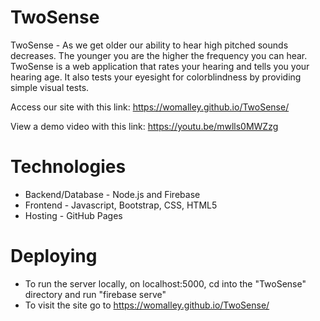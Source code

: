 # TwoSense
TwoSense - As we get older our ability to hear high pitched sounds decreases. 
The younger you are the higher the frequency you can hear. 
TwoSense is a web application that rates your hearing and tells you your hearing age. 
It also tests your eyesight for colorblindness by providing simple visual tests.

Access our site with this link: https://womalley.github.io/TwoSense/

View a demo video with this link: https://youtu.be/mwlls0MWZzg

# Technologies
* Backend/Database - Node.js and Firebase
* Frontend - Javascript, Bootstrap, CSS, HTML5
* Hosting - GitHub Pages

# Deploying
* To run the server locally, on localhost:5000, cd into the "TwoSense" directory and run "firebase serve"
* To visit the site go to https://womalley.github.io/TwoSense/
